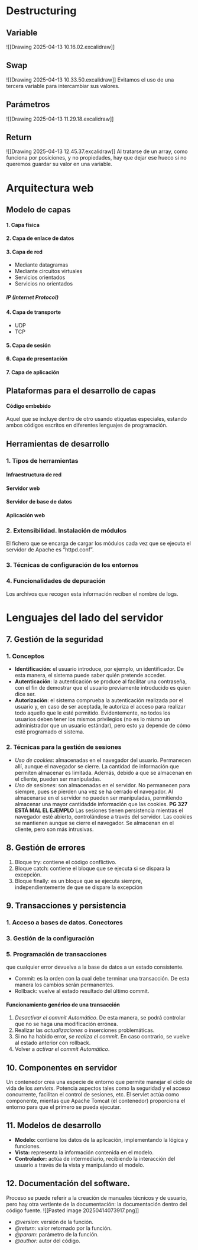# Destructuring
## Variable
![[Drawing 2025-04-13 10.16.02.excalidraw]]
## Swap
![[Drawing 2025-04-13 10.33.50.excalidraw]]
Evitamos el uso de una tercera variable para intercambiar sus valores.
## Parámetros
![[Drawing 2025-04-13 11.29.18.excalidraw]]
## Return
![[Drawing 2025-04-13 12.45.37.excalidraw]]
Al tratarse de un array, como funciona por posiciones, y no propiedades, hay que dejar ese hueco si no queremos guardar su valor en una variable. 

# Arquitectura web
## Modelo de capas
#### 1.  Capa física
#### 2. Capa de enlace de datos
#### 3. Capa de red
- Mediante datagramas	
- Mediante circuitos virtuales
-  Servicios orientados
- Servicios no orientados
##### IP (Internet Protocol)

#### 4. Capa de transporte
- UDP
- TCP
#### 5. Capa de sesión
#### 6. Capa de presentación
#### 7. Capa de aplicación
## Plataformas para el desarrollo de capas
#### Código embebido
Aquel que se incluye dentro de otro usando etiquetas especiales, estando ambos códigos escritos en diferentes lenguajes de programación.
## Herramientas de desarrollo
### 1. Tipos de herramientas
#### Infraestructura de red
#### Servidor web
#### Servidor de base de datos
#### Aplicación web
### 2. Extensibilidad. Instalación de módulos
El fichero que se encarga de cargar los módulos cada vez que se ejecuta el servidor de Apache es “httpd.conf”.
### 3. Técnicas de configuración de los entornos
### 4. Funcionalidades de depuración
Los archivos que recogen esta información reciben el nombre de logs.
# Lenguajes del lado del servidor
## 7. Gestión de la seguridad
### 1. Conceptos
- **Identificación**: el usuario introduce, por ejemplo, un identificador. De esta manera, el sistema puede saber quién pretende acceder.
- **Autenticación**: la autenticación se produce al facilitar una contraseña, con el fin de demostrar que el usuario previamente introducido es quien dice ser.
- **Autorización**: el sistema comprueba la autenticación realizada por el usuario y, en caso de ser aceptada, le autoriza el acceso para realizar todo aquello que le esté permitido. Evidentemente, no todos los usuarios deben tener los mismos privilegios (no es lo mismo un administrador que un usuario estándar), pero esto ya depende de cómo esté programado el sistema.
### 2. Técnicas para la gestión de sesiones
- *Uso de cookies*: almacenadas en el navegador del usuario. Permanecen allí, aunque el navegador se cierre. La cantidad de información que permiten almacenar es limitada. Además, debido a que se almacenan en el cliente, pueden ser manipuladas.
- *Uso de sesiones*: son almacenadas en el servidor. No permanecen para siempre, pues se pierden una vez se ha cerrado el navegador. Al almacenarse en el servidor no pueden ser manipuladas, permitiendo almacenar una mayor cantidadde información que las cookies.
**PG 327 ESTÁ MAL EL EJEMPLO**
Las sesiones tienen persistencia mientras el navegador esté abierto, controlándose a través del servidor. Las cookies se mantienen aunque se cierre el navegador. Se almacenan en el cliente, pero son más intrusivas.
## 8. Gestión de errores
1. Bloque try: contiene el código conflictivo.
2. Bloque catch: contiene el bloque que se ejecuta si se dispara la excepción.
3. Bloque finally: es un bloque que se ejecuta siempre, independientemente de que se dispare la excepción
## 9. Transacciones y persistencia
### 1. Acceso a bases de datos. Conectores
### 3. Gestión de la configuración 
### 5. Programación de transacciones
que cualquier error devuelva a la base de datos a un estado consistente.
- Commit: es la orden con la cual debe terminar una transacción. De esta manera los cambios serán permanentes.
- Rollback: vuelve al estado resultado del último commit.
#### Funcionamiento genérico de una transacción
1. *Desactivar el commit Automático*. De esta manera, se podrá controlar que no se haga una modificación errónea.
2. Realizar las *actualizaciones* o inserciones problemáticas. 
3. Si no ha habido error, *se realiza el commit*. En caso contrario, se vuelve al estado anterior con rollback.
4. Volver a *activar el commit Automático*.
## 10. Componentes en servidor
Un contenedor crea una especie de entorno que permite manejar el ciclo de vida de los *servlets*. Potencia aspectos tales como la seguridad y el acceso concurrente, facilitan el control de sesiones, etc.
El servlet actúa como componente, mientas que Apache Tomcat (el contenedor) proporciona el entorno para que el primero se pueda ejecutar.
## 11. Modelos de desarrollo
- **Modelo:** contiene los datos de la aplicación, implementando la lógica y funciones.
- **Vista:** representa la información contenida en el modelo.
- **Controlador:** actúa de intermediario, recibiendo la interacción del usuario a través de la vista y manipulando el modelo.
## 12. Documentación del software.
Proceso se puede referir a la creación de manuales técnicos y de usuario, pero hay otra vertiente de la documentación: la documentación dentro del código fuente.
![[Pasted image 20250414073917.png]]
- *@version*: versión de la función.
- *@return*: valor retornado por la función.
- *@param*: parámetro de la función.
- *@author:* autor del código.
